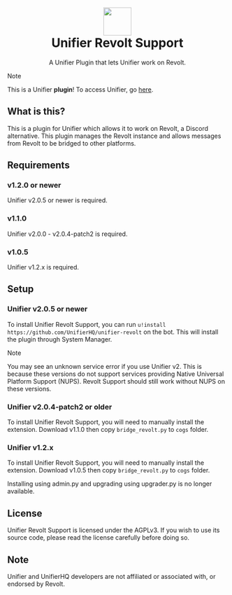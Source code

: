 <h1 align=center>
  <img width=64 src=https://github.com/UnifierHQ/unifier/assets/41323182/3065245a-28b6-4410-9b07-8b940f4796ae><br>
Unifier Revolt Support</h1>
<p align=center>A Unifier Plugin that lets Unifier work on Revolt.</p>

> [!NOTE]
> This is a Unifier **plugin**! To access Unifier, go [here](https://github.com/UnifierHQ/unifier).

## What is this?
This is a plugin for Unifier which allows it to work on Revolt, a Discord alternative. This plugin manages the Revolt 
instance and allows messages from Revolt to be bridged to other platforms.

## Requirements
### v1.2.0 or newer
Unifier v2.0.5 or newer is required.

### v1.1.0
Unifier v2.0.0 - v2.0.4-patch2 is required.

### v1.0.5
Unifier v1.2.x is required.

## Setup
### Unifier v2.0.5 or newer
To install Unifier Revolt Support, you can run `u!install https://github.com/UnifierHQ/unifier-revolt` on the bot.
This will install the plugin through System Manager.

> [!NOTE]
> You may see an unknown service error if you use Unifier v2. This is because these versions do not support services
> providing Native Universal Platform Support (NUPS). Revolt Support should still work without NUPS on these versions. 

### Unifier v2.0.4-patch2 or older
To install Unifier Revolt Support, you will need to manually install the extension. Download v1.1.0 then copy
`bridge_revolt.py` to `cogs` folder.

### Unifier v1.2.x
To install Unifier Revolt Support, you will need to manually install the extension. Download v1.0.5 then copy
`bridge_revolt.py` to `cogs` folder.

Installing using admin.py and upgrading using upgrader.py is no longer available.

## License
Unifier Revolt Support is licensed under the AGPLv3. If you wish to use its source code, please read the license 
carefully before doing so.

## Note
Unifier and UnifierHQ developers are not affiliated or associated with, or endorsed by Revolt.
